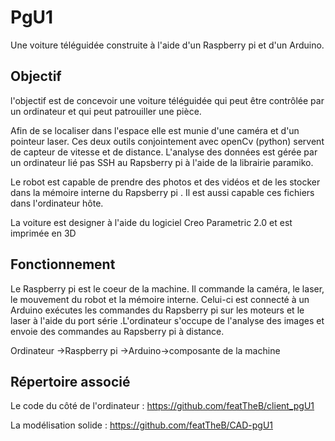 # PgU1

Une voiture téléguidée construite à l'aide d'un Raspberry pi et d'un Arduino.

## Objectif

l'objectif est de concevoir une voiture téléguidée qui peut être contrôlée par un ordinateur
et qui peut patrouiller une pièce.

Afin de se localiser dans l'espace elle est munie d'une caméra et d'un pointeur laser. Ces deux outils conjointement avec openCv (python) 
servent de capteur de vitesse et de distance. L'analyse des données est gérée par un ordinateur lié
pas SSH au Rapsberry pi à l'aide de la librairie paramiko. 

Le robot est capable de prendre des photos et des vidéos et de les stocker dans la mémoire interne du Rapsberry pi
. Il est aussi capable ces fichiers dans l'ordinateur hôte.

La voiture est designer à l'aide du logiciel Creo Parametric 2.0 et est imprimée en 3D

## Fonctionnement 

Le Raspberry pi est le coeur de la machine. Il commande la caméra, le laser, le mouvement du robot et la mémoire interne.
Celui-ci est connecté à un Arduino exécutes les commandes du Rapsberry pi sur les moteurs et le laser à l'aide du port série .L'ordinateur
s'occupe de l'analyse des images et envoie des commandes au Rapsberry pi à distance.

Ordinateur ->Raspberry pi ->Arduino->composante de la machine

## Répertoire associé

Le code du côté de l'ordinateur : https://github.com/featTheB/client_pgU1

La modélisation solide : https://github.com/featTheB/CAD-pgU1

